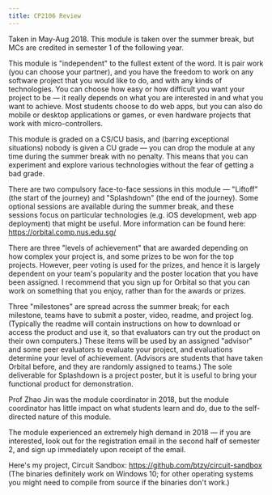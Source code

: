 ```yaml
---
title: CP2106 Review
---
```


Taken in May-Aug 2018.  This module is taken over the summer break, but MCs are credited in semester 1 of the following year.

This module is "independent" to the fullest extent of the word.  It is pair work (you can choose your partner), and you have the freedom to work on any software project that you would like to do, and with any kinds of technologies.  You can choose how easy or how difficult you want your project to be — it really depends on what you are interested in and what you want to achieve.  Most students choose to do web apps, but you can also do mobile or desktop applications or games, or even hardware projects that work with micro-controllers.

This module is graded on a CS/CU basis, and (barring exceptional situations) nobody is given a CU grade — you can drop the module at any time during the summer break with no penalty.  This means that you can experiment and explore various technologies without the fear of getting a bad grade.

There are two compulsory face-to-face sessions in this module — "Liftoff" (the start of the journey) and "Splashdown" (the end of the journey).  Some optional sessions are available during the summer break, and these sessions focus on particular technologies (e.g. iOS development, web app deployment) that might be useful.  More information can be found here: <https://orbital.comp.nus.edu.sg/>

There are three "levels of achievement" that are awarded depending on how complex your project is, and some prizes to be won for the top projects.  However, peer voting is used for the prizes, and hence it is largely dependent on your team's popularity and the poster location that you have been assigned.  I recommend that you sign up for Orbital so that you can work on something that you enjoy, rather than for the awards or prizes.

Three "milestones" are spread across the summer break; for each milestone, teams have to submit a poster, video, readme, and project log.  (Typically the readme will contain instructions on how to download or access the product and use it, so that evaluators can try out the product on their own computers.)  These items will be used by an assigned "advisor" and some peer evaluators to evaluate your project, and evaluations determine your level of achievement.  (Advisors are students that have taken Orbital before, and they are randomly assigned to teams.)  The sole deliverable for Splashdown is a project poster, but it is useful to bring your functional product for demonstration.

Prof Zhao Jin was the module coordinator in 2018, but the module coordinator has little impact on what students learn and do, due to the self-directed nature of this module.

The module experienced an extremely high demand in 2018 — if you are interested, look out for the registration email in the second half of semester 2, and sign up immediately upon receipt of the email.

Here's my project, Circuit Sandbox: <https://github.com/btzy/circuit-sandbox>
(The binaries definitely work on Windows 10; for other operating systems you might need to compile from source if the binaries don't work.)